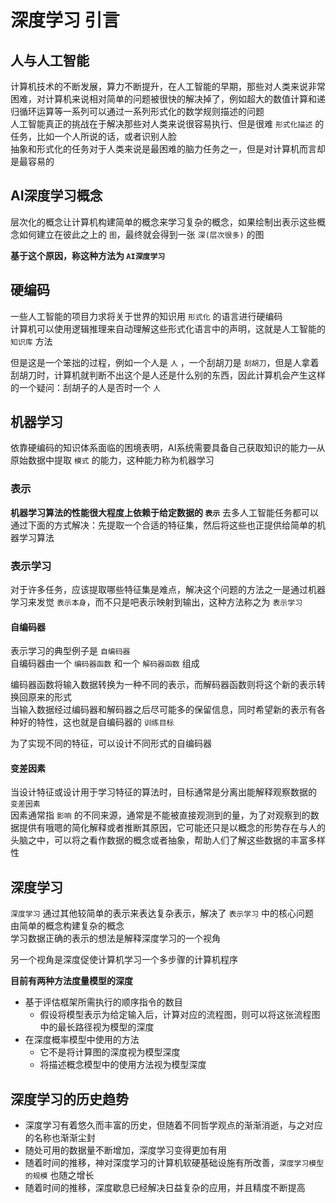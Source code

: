 # 深度学习 引言
## 人与人工智能
计算机技术的不断发展，算力不断提升，在人工智能的早期，那些对人类来说非常困难，对计算机来说相对简单的问题被很快的解决掉了，例如超大的数值计算和递归循环运算等一系列可以通过一系列形式化的数学规则描述的问题  
人工智能真正的挑战在于解决那些对人类来说很容易执行、但是很难 `形式化描述` 的任务，比如一个人所说的话，或者识别人脸  
抽象和形式化的任务对于人类来说是最困难的脑力任务之一，但是对计算机而言却是最容易的

## AI深度学习概念
层次化的概念让计算机构建简单的概念来学习复杂的概念，如果绘制出表示这些概念如何建立在彼此之上的 `图`，最终就会得到一张 `深(层次很多)` 的图  

**基于这个原因，称这种方法为 `AI深度学习`**

## 硬编码
一些人工智能的项目力求将关于世界的知识用 `形式化` 的语言进行硬编码  
计算机可以使用逻辑推理来自动理解这些形式化语言中的声明，这就是人工智能的 `知识库` 方法

但是这是一个笨拙的过程，例如一个人是 `人` ，一个刮胡刀是 `刮胡刀`，但是人拿着刮胡刀时，计算机就判断不出这个是人还是什么别的东西，因此计算机会产生这样的一个疑问：刮胡子的人是否时一个 `人`

## 机器学习
依靠硬编码的知识体系面临的困境表明，AI系统需要具备自己获取知识的能力—从原始数据中提取 `模式` 的能力，这种能力称为机器学习

### 表示
**机器学习算法的性能很大程度上依赖于给定数据的 `表示`**
去多人工智能任务都可以通过下面的方式解决：先提取一个合适的特征集，然后将这些也正提供给简单的机器学习算法

### 表示学习
对于许多任务，应该提取哪些特征集是难点，解决这个问题的方法之一是通过机器学习来发觉 `表示本身`，而不只是吧表示映射到输出，这种方法称之为 `表示学习`

#### 自编码器
表示学习的典型例子是 `自编码器`  
自编码器由一个 `编码器函数` 和一个 `解码器函数` 组成

编码器函数将输入数据转换为一种不同的表示，而解码器函数则将这个新的表示转换回原来的形式  
当输入数据经过编码器和解码器之后尽可能多的保留信息，同时希望新的表示有各种好的特性，这也就是自编码器的 `训练目标`

为了实现不同的特征，可以设计不同形式的自编码器

#### 变差因素
当设计特征或设计用于学习特征的算法时，目标通常是分离出能解释观察数据的 `变差因素`  
因素通常指 `影响` 的不同来源，通常是不能被直接观测到的量，为了对观察到的数据提供有哦嗯的简化解释或者推断其原因，它可能还只是以概念的形势存在与人的头脑之中，可以将之看作数据的概念或者抽象，帮助人们了解这些数据的丰富多样性

## 深度学习
`深度学习` 通过其他较简单的表示来表达复杂表示，解决了 `表示学习` 中的核心问题  
由简单的概念构建复杂的概念  
学习数据正确的表示的想法是解释深度学习的一个视角

另一个视角是深度促使计算机学习一个多步骤的计算机程序

**目前有两种方法度量模型的深度**
+ 基于评估框架所需执行的顺序指令的数目
	+ 假设将模型表示为给定输入后，计算对应的流程图，则可以将这张流程图中的最长路径视为模型的深度
+ 在深度概率模型中使用的方法
	+ 它不是将计算图的深度视为模型深度
	+ 将描述概念模型中的使用方法视为模型深度

## 深度学习的历史趋势
+ 深度学习有着悠久而丰富的历史，但随着不同哲学观点的渐渐消逝，与之对应的名称也渐渐尘封
+ 随处可用的数据量不断增加，深度学习变得更加有用
+ 随着时间的推移，神对深度学习的计算机软硬基础设施有所改善，`深度学习模型的规模` 也随之增长
+ 随着时间的推移，深度歇息已经解决日益复杂的应用，并且精度不断提高



